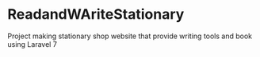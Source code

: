 # ReadandWAriteStationary
Project making stationary shop website that provide writing tools and book using Laravel 7
